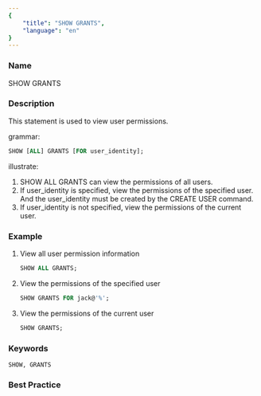 ```yaml
---
{
    "title": "SHOW GRANTS",
    "language": "en"
}
---
```


<!--
Licensed to the Apache Software Foundation (ASF) under one
or more contributor license agreements.  See the NOTICE file
distributed with this work for additional information
regarding copyright ownership.  The ASF licenses this file
to you under the Apache License, Version 2.0 (the
"License"); you may not use this file except in compliance
with the License.  You may obtain a copy of the License at

  http://www.apache.org/licenses/LICENSE-2.0

Unless required by applicable law or agreed to in writing,
software distributed under the License is distributed on an
"AS IS" BASIS, WITHOUT WARRANTIES OR CONDITIONS OF ANY
KIND, either express or implied.  See the License for the
specific language governing permissions and limitations
under the License.
-->



### Name

SHOW GRANTS

### Description

  This statement is used to view user permissions.

grammar:

```sql
SHOW [ALL] GRANTS [FOR user_identity];
```

illustrate:

1. SHOW ALL GRANTS can view the permissions of all users.
2. If user_identity is specified, view the permissions of the specified user. And the user_identity must be created by the CREATE USER command.
3. If user_identity is not specified, view the permissions of the current user.

### Example

1. View all user permission information

    ```sql
    SHOW ALL GRANTS;
    ```

2. View the permissions of the specified user

    ```sql
    SHOW GRANTS FOR jack@'%';
    ```

3. View the permissions of the current user

    ```sql
    SHOW GRANTS;
    ```

### Keywords

    SHOW, GRANTS

### Best Practice

